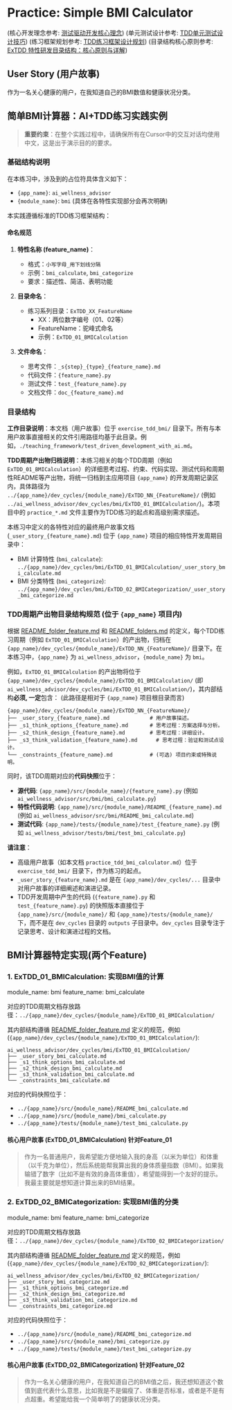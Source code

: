 # Practice: Simple BMI Calculator

(核心开发理念参考: [测试驱动开发核心理念](./teaching_framework/test_driven_development_with_ai.md))
(单元测试设计参考: [TDD单元测试设计技巧](./teaching_framework/tdd_unit_test_design_techniques.md))
(练习框架规划参考: [TDD练习框架设计规划](./teaching_framework/planning_tdd_exercise.md))
(目录结构核心原则参考: [ExTDD 特性研发目录结构：核心原则与详解](../README_folder_feature.md))

## User Story (用户故事)
作为一名关心健康的用户，在我知道自己的BMI数值和健康状况分类。



## 简单BMI计算器：AI+TDD练习实践实例

> **重要约束**：在整个实践过程中，请确保所有在Cursor中的交互对话均使用中文，这是出于演示目的的要求。

### 基础结构说明

在本练习中，涉及到的占位符具体含义如下：
*   `{app_name}`: `ai_wellness_advisor`
*   `{module_name}`: `bmi` (具体在各特性实现部分会再次明确)

本实践遵循标准的TDD练习框架结构：

#### 命名规范

1. **特性名称 (feature_name)**：
   - 格式：`小写字母_用下划线分隔`
   - 示例：`bmi_calculate`, `bmi_categorize`
   - 要求：描述性、简洁、表明功能

2. **目录命名**：
   - 练习系列目录：`ExTDD_XX_FeatureName`
     - XX：两位数字编号（01、02等）
     - FeatureName：驼峰式命名
     - 示例：`ExTDD_01_BMICalculation`

3. **文件命名**：
   - 思考文件：`_s{step}_{type}_{feature_name}.md`
   - 代码文件：`{feature_name}.py`
   - 测试文件：`test_{feature_name}.py`
   - 文档文件：`doc_{feature_name}.md`

### 目录结构
**工作目录说明**：本文档（用户故事）位于 `exercise_tdd_bmi/` 目录下。所有与本用户故事直接相关的文件引用路径均基于此目录。例如，`./teaching_framework/test_driven_development_with_ai.md`。

**TDD周期产出物归档说明**：本练习相关的每个TDD周期（例如 `ExTDD_01_BMICalculation`）的详细思考过程、约束、代码实现、测试代码和周期性README等产出物，将统一归档到主应用项目 `{app_name}` 的开发周期记录区内，具体路径为 `../{app_name}/dev_cycles/{module_name}/ExTDD_NN_{FeatureName}/` (例如 `../ai_wellness_advisor/dev_cycles/bmi/ExTDD_01_BMICalculation/`)。本项目中的 `practice_*.md` 文件主要作为TDD练习的起点和高级别需求描述。

本练习中定义的各特性对应的最终用户故事文档 (`_user_story_{feature_name}.md`) 位于 `{app_name}` 项目的相应特性开发周期目录中：
 - BMI 计算特性 (`bmi_calculate`): `../{app_name}/dev_cycles/bmi/ExTDD_01_BMICalculation/_user_story_bmi_calculate.md`
 - BMI 分类特性 (`bmi_categorize`): `../{app_name}/dev_cycles/bmi/ExTDD_02_BMICategorization/_user_story_bmi_categorize.md`

### TDD周期产出物目录结构规范 (位于 `{app_name}` 项目内)

根据 [README_folder_feature.md](../README_folder_feature.md) 和 [README_folders.md](../README_folders.md) 的定义，每个TDD练习周期（例如 `ExTDD_01_BMICalculation`）的产出物，归档在 `{app_name}/dev_cycles/{module_name}/ExTDD_NN_{FeatureName}/` 目录下。在本练习中，`{app_name}` 为 `ai_wellness_advisor`，`{module_name}` 为 `bmi`。

例如，`ExTDD_01_BMICalculation` 的产出物将位于 `{app_name}/dev_cycles/{module_name}/ExTDD_01_BMICalculation/` (即 `ai_wellness_advisor/dev_cycles/bmi/ExTDD_01_BMICalculation/`)，其内部结构**必须, 一定**包含：
(此路径是相对于 `{app_name}` 项目根目录而言)

```
{app_name}/dev_cycles/{module_name}/ExTDD_NN_{FeatureName}/
├── _user_story_{feature_name}.md             # 用户故事描述。
├── _s1_think_options_{feature_name}.md       # 思考过程：方案选择与分析。
├── _s2_think_design_{feature_name}.md        # 思考过程：详细设计。
├── _s3_think_validation_{feature_name}.md      # 思考过程：验证和测试点设计。
└── _constraints_{feature_name}.md            # (可选) 项目约束或特殊说明。
```

同时，该TDD周期对应的**代码快照**位于：
*   **源代码**: `{app_name}/src/{module_name}/{feature_name}.py` (例如 `ai_wellness_advisor/src/bmi/bmi_calculate.py`)
*   **特性代码说明**: `{app_name}/src/{module_name}/README_{feature_name}.md` (例如 `ai_wellness_advisor/src/bmi/README_bmi_calculate.md`)
*   **测试代码**: `{app_name}/tests/{module_name}/test_{feature_name}.py` (例如 `ai_wellness_advisor/tests/bmi/test_bmi_calculate.py`)

**请注意**：
- 高级用户故事（如本文档 `practice_tdd_bmi_calculator.md`）位于 `exercise_tdd_bmi/` 目录下，作为练习的起点。
- `_user_story_{feature_name}.md` 是在 `{app_name}/dev_cycles/...` 目录中对用户故事的详细阐述和演进记录。
- TDD开发周期中产生的代码 (`{feature_name}.py` 和 `test_{feature_name}.py`) 的快照版本直接位于 `{app_name}/src/{module_name}/` 和 `{app_name}/tests/{module_name}/` 下，而不是在 `dev_cycles` 目录的 `outputs` 子目录中。`dev_cycles` 目录专注于记录思考、设计和演进过程的文档。

## BMI计算器特定实现(两个Feature)

### 1. ExTDD_01_BMICalculation: 实现BMI值的计算

module_name: bmi
feature_name: bmi_calculate

对应的TDD周期文档存放路径：`../{app_name}/dev_cycles/{module_name}/ExTDD_01_BMICalculation/`

其内部结构遵循 [README_folder_feature.md](../README_folder_feature.md) 定义的规范，例如 (`{app_name}/dev_cycles/{module_name}/ExTDD_01_BMICalculation/`):
```
ai_wellness_advisor/dev_cycles/bmi/ExTDD_01_BMICalculation/
├── _user_story_bmi_calculate.md
├── _s1_think_options_bmi_calculate.md
├── _s2_think_design_bmi_calculate.md
├── _s3_think_validation_bmi_calculate.md
└── _constraints_bmi_calculate.md
```
对应的代码快照位于：
*   `../{app_name}/src/{module_name}/README_bmi_calculate.md`
*   `../{app_name}/src/{module_name}/bmi_calculate.py`
*   `../{app_name}/tests/{module_name}/test_bmi_calculate.py`

#### 核心用户故事 (ExTDD_01_BMICalculation) 针对Feature_01
> 作为一名普通用户，我希望能方便地输入我的身高（以米为单位）和体重（以千克为单位），然后系统能帮我算出我的身体质量指数（BMI）。如果我输错了数字（比如不是有效的身高体重值），希望能得到一个友好的提示。我最主要就是想知道计算出来的BMI结果。

### 2. ExTDD_02_BMICategorization: 实现BMI值的分类

module_name: bmi
feature_name: bmi_categorize

对应的TDD周期文档存放路径：`../{app_name}/dev_cycles/{module_name}/ExTDD_02_BMICategorization/`

其内部结构遵循 [README_folder_feature.md](../README_folder_feature.md) 定义的规范，例如 (`{app_name}/dev_cycles/{module_name}/ExTDD_02_BMICategorization/`):
```
ai_wellness_advisor/dev_cycles/bmi/ExTDD_02_BMICategorization/
├── _user_story_bmi_categorize.md
├── _s1_think_options_bmi_categorize.md
├── _s2_think_design_bmi_categorize.md
├── _s3_think_validation_bmi_categorize.md
└── _constraints_bmi_categorize.md
```
对应的代码快照位于：
*   `../{app_name}/src/{module_name}/README_bmi_categorize.md`
*   `../{app_name}/src/{module_name}/bmi_categorize.py`
*   `../{app_name}/tests/{module_name}/test_bmi_categorize.py`

#### 核心用户故事 (ExTDD_02_BMICategorization) 针对Feature_02
> 作为一名关心健康的用户，在我知道自己的BMI值之后，我还想知道这个数值到底代表什么意思，比如我是不是偏瘦了、体重是否标准，或者是不是有点超重。希望能给我一个简单明了的健康状况分类。

